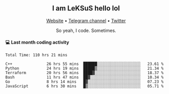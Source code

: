 <h2 align="center">I am LeKSuS hello lol</h2>
<div align="center">
  <a href="https://leksus.net">Website</a> •
  <a href="https://t.me/leksus_was_here">Telegram channel</a> •
  <a href="https://twitter.com/___LeKSuS___">Twitter</a>
</div>
<p align="center">So yeah, I code. Sometimes.</p>

#### :computer: Last month coding activity
<!--START_SECTION:waka-->

```text
Total Time: 110 hrs 21 mins

C++               26 hrs 55 mins  ██████░░░░░░░░░░░░░░░░░░░   23.61 %
Python            24 hrs 19 mins  █████▒░░░░░░░░░░░░░░░░░░░   21.34 %
Terraform         20 hrs 56 mins  ████▓░░░░░░░░░░░░░░░░░░░░   18.37 %
Bash              11 hrs 47 mins  ██▓░░░░░░░░░░░░░░░░░░░░░░   10.34 %
Go                8 hrs 14 mins   █▓░░░░░░░░░░░░░░░░░░░░░░░   07.23 %
JavaScript        6 hrs 30 mins   █▒░░░░░░░░░░░░░░░░░░░░░░░   05.71 %
```

<!--END_SECTION:waka-->

<!-- flag{4_l0t_0f_1nter35t1ng_th1ng5_4r3_1n_publ1c_d0m41n} -->
